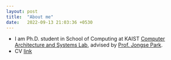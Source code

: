 ```yaml
---
layout: post
title:  "About me"
date:   2022-09-13 21:03:36 +0530
---
```

- I am Ph.D. student in School of Computing at KAIST [Computer Architecture and Systems Lab][casys], advised by [Prof. Jongse Park][jspark]. 
- CV [link][resume]

[jspark]: https://jongse-park.github.io
[casys]: https://casyslab.kaist.ac.kr
[resume]: https://kimdaeun00.github.io/files/resume.pdf